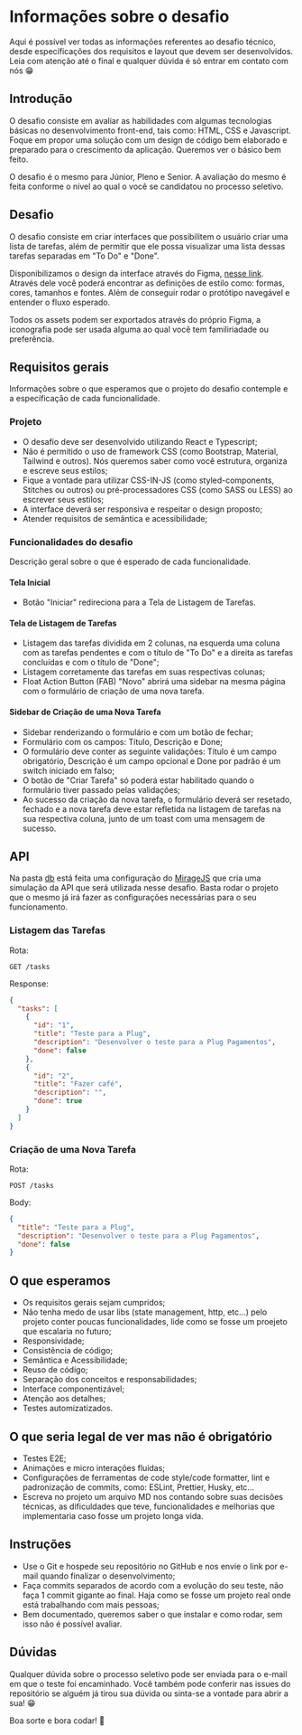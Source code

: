 # Informações sobre o desafio

Aqui é possível ver todas as informações referentes ao desafio técnico, desde específicações dos requisitos e layout
que devem ser desenvolvidos. Leia com atenção até o final e qualquer dúvida é só entrar em contato com nós 😁

## Introdução

O desafio consiste em avaliar as habilidades com algumas tecnologias básicas no desenvolvimento front-end, tais como: HTML, CSS e Javascript. Foque em propor uma solução com um design de código bem elaborado e preparado para o crescimento da aplicação. Queremos ver o básico bem feito.

O desafio é o mesmo para Júnior, Pleno e Senior. A avaliação do mesmo é feita conforme o nível ao qual o você se candidatou no processo seletivo.

## Desafio

O desafio consiste em criar interfaces que possibilitem o usuário criar uma lista de tarefas, além de permitir que ele possa visualizar uma lista dessas tarefas separadas em "To Do" e "Done".

Disponibilizamos o design da interface através do Figma, [nesse link](https://www.figma.com/file/vCnePLYItUV1IyNwKr3gcv/Front-end-Challenge?node-id=0%3A1). Através dele você poderá encontrar as definições de estilo como: formas, cores, tamanhos e fontes. Além de conseguir rodar o protótipo navegável e entender o fluxo esperado.

Todos os assets podem ser exportados através do próprio Figma, a iconografia pode ser usada alguma ao qual você tem familiriadade ou preferência.

## Requisitos gerais

Informações sobre o que esperamos que o projeto do desafio contemple e a específicação de cada funcionalidade.

### Projeto

- O desafio deve ser desenvolvido utilizando React e Typescript;
- Não é permitido o uso de framework CSS (como Bootstrap, Material, Tailwind e outros). Nós queremos saber como você estrutura, organiza e escreve seus estilos;
- Fique a vontade para utilizar CSS-IN-JS (como styled-components, Stitches ou outros) ou pré-processadores CSS (como SASS ou LESS) ao escrever seus estilos;
- A interface deverá ser responsiva e respeitar o design proposto;
- Atender requisitos de semântica e acessibilidade;

### Funcionalidades do desafio

Descrição geral sobre o que é esperado de cada funcionalidade.

#### Tela Inicial

- Botão "Iniciar" redireciona para a Tela de Listagem de Tarefas.

#### Tela de Listagem de Tarefas

- Listagem das tarefas dividida em 2 colunas, na esquerda uma coluna com as tarefas pendentes e com o título de "To Do" e a direita as tarefas concluídas e com o título de "Done";
- Listagem corretamente das tarefas em suas respectivas colunas;
- Float Action Button (FAB) "Novo" abrirá uma sidebar na mesma página com o formulário de criação de uma nova tarefa.

#### Sidebar de Criação de uma Nova Tarefa

- Sidebar renderizando o formulário e com um botão de fechar;
- Formulário com os campos: Título, Descrição e Done;
- O formulário deve conter as seguinte validações: Título é um campo obrigatório, Descrição é um campo opcional e Done por padrão é um switch iniciado em falso;
- O botão de "Criar Tarefa" só poderá estar habilitado quando o formulário tiver passado pelas validações;
- Ao sucesso da criação da nova tarefa, o formulário deverá ser resetado, fechado e a nova tarefa deve estar refletida na listagem de tarefas na sua respectiva coluna, junto de um toast com uma mensagem de sucesso.

## API

Na pasta [db](https://github.com/plughacker/plug-test-front-end/tree/main/src/db) está feita uma configuração do [MirageJS](https://miragejs.com/) que cria uma simulação da API que será utilizada nesse desafio.
Basta rodar o projeto que o mesmo já irá fazer as configurações necessárias para o seu funcionamento.

### Listagem das Tarefas

Rota:

```
GET /tasks
```

Response:

```json
{
  "tasks": [
    {
      "id": "1",
      "title": "Teste para a Plug",
      "description": "Desenvolver o teste para a Plug Pagamentos",
      "done": false
    },
    {
      "id": "2",
      "title": "Fazer café",
      "description": "",
      "done": true
    }
  ]
}
```

### Criação de uma Nova Tarefa

Rota:

```
POST /tasks
```

Body:

```json
{
  "title": "Teste para a Plug",
  "description": "Desenvolver o teste para a Plug Pagamentos",
  "done": false
}
```

## O que esperamos

- Os requisitos gerais sejam cumpridos;
- Não tenha medo de usar libs (state management, http, etc...) pelo projeto conter poucas funcionalidades, lide como se fosse um proejeto que escalaria no futuro;
- Responsividade;
- Consistência de código;
- Semântica e Acessibilidade;
- Reuso de código;
- Separação dos conceitos e responsabilidades;
- Interface componentizável;
- Atenção aos detalhes;
- Testes automizatizados.

## O que seria legal de ver mas não é obrigatório

- Testes E2E;
- Animações e micro interações fluídas;
- Configurações de ferramentas de code style/code formatter, lint e padronização de commits, como: ESLint, Prettier, Husky, etc...
- Escreva no projeto um arquivo MD nos contando sobre suas decisões técnicas, as dificuldades que teve, funcionalidades e melhorias que implementaria caso fosse um projeto longa vida.

## Instruções

- Use o Git e hospede seu repositório no GitHub e nos envie o link por e-mail quando finalizar o desenvolvimento;
- Faça commits separados de acordo com a evolução do seu teste, não faça 1 commit gigante ao final. Haja como se fosse um projeto real onde está trabalhando com mais pessoas;
- Bem documentado, queremos saber o que instalar e como rodar, sem isso não é possível avaliar.

## Dúvidas

Qualquer dúvida sobre o processo seletivo pode ser enviada para o e-mail em que o teste foi encaminhado. Você também pode conferir nas issues do repositório se alguém já tirou sua dúvida
ou sinta-se a vontade para abrir a sua! 😁

Boa sorte e bora codar! 🚀
